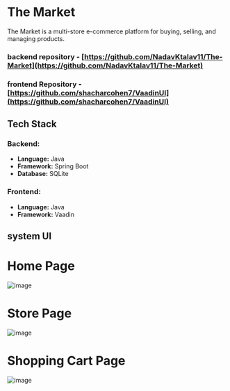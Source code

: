 # The Market

The Market is a multi-store e-commerce platform for buying, selling, and managing products. 


### backend repository - [https://github.com/NadavKtalav11/The-Market](https://github.com/NadavKtalav11/The-Market)
### frontend Repository - [https://github.com/shacharcohen7/VaadinUI](https://github.com/shacharcohen7/VaadinUI)

## Tech Stack
### Backend:
- **Language:** Java
- **Framework:** Spring Boot
- **Database:** SQLite

### Frontend:
- **Language:** Java
- **Framework:** Vaadin


## system UI
# Home Page
![image](https://github.com/user-attachments/assets/784dd6ea-824e-4498-8dc7-cf98707f82bb)

# Store Page
![image](https://github.com/user-attachments/assets/651971a1-17cc-4dc1-a547-196627312948)

# Shopping Cart Page
![image](https://github.com/user-attachments/assets/e0499e76-945e-426f-8b00-cd8ac0b25b10)
